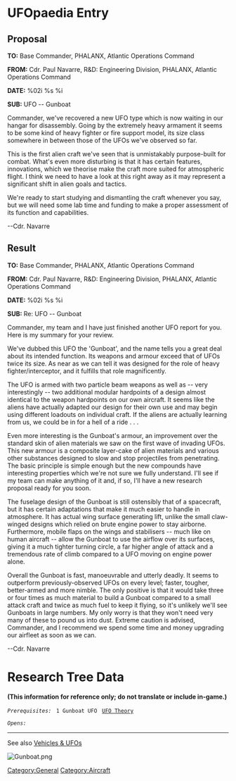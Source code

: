 # UFOpaedia Entry

## Proposal

**TO:** Base Commander, PHALANX, Atlantic Operations Command

**FROM:** Cdr. Paul Navarre, R&D: Engineering Division, PHALANX,
Atlantic Operations Command

**DATE:** %02i %s %i

**SUB:** UFO -- Gunboat

Commander, we've recovered a new UFO type which is now waiting in our
hangar for disassembly. Going by the extremely heavy armament it seems
to be some kind of heavy fighter or fire support model, its size class
somewhere in between those of the UFOs we've observed so far.

This is the first alien craft we've seen that is unmistakably
purpose-built for combat. What's even more disturbing is that it has
certain features, innovations, which we theorise make the craft more
suited for atmospheric flight. I think we need to have a look at this
right away as it may represent a significant shift in alien goals and
tactics.

We're ready to start studying and dismantling the craft whenever you
say, but we will need some lab time and funding to make a proper
assessment of its function and capabilities.

--Cdr. Navarre

## Result

**TO:** Base Commander, PHALANX, Atlantic Operations Command

**FROM:** Cdr. Paul Navarre, R&D: Engineering Division, PHALANX,
Atlantic Operations Command

**DATE:** %02i %s %i

**SUB:** Re: UFO -- Gunboat

Commander, my team and I have just finished another UFO report for you.
Here is my summary for your review.

We've dubbed this UFO the 'Gunboat', and the name tells you a great deal
about its intended function. Its weapons and armour exceed that of UFOs
twice its size. As near as we can tell it was designed for the role of
heavy fighter/interceptor, and it fulfills that role magnificently.

The UFO is armed with two particle beam weapons as well as -- very
interestingly -- two additional modular hardpoints of a design almost
identical to the weapon hardpoints on our own aircraft. It seems like
the aliens have actually adapted our design for their own use and may
begin using different loadouts on individual craft. If the aliens are
actually learning from us, we could be in for a hell of a ride . . .

Even more interesting is the Gunboat's armour, an improvement over the
standard skin of alien materials we saw on the first wave of invading
UFOs. This new armour is a composite layer-cake of alien materials and
various other substances designed to slow and stop projectiles from
penetrating. The basic principle is simple enough but the new compounds
have interesting properties which we're not sure we fully understand.
I'll see if my team can make anything of it and, if so, I'll have a new
research proposal ready for you soon.

The fuselage design of the Gunboat is still ostensibly that of a
spacecraft, but it has certain adaptations that make it much easier to
handle in atmosphere. It has actual wing surface generating lift, unlike
the small claw-winged designs which relied on brute engine power to stay
airborne. Furthermore, mobile flaps on the wings and stabilisers -- much
like on human aircraft -- allow the Gunboat to use the airflow over its
surfaces, giving it a much tighter turning circle, a far higher angle of
attack and a tremendous rate of climb compared to a UFO moving on engine
power alone.

Overall the Gunboat is fast, manoeuvrable and utterly deadly. It seems
to outperform previously-observed UFOs on every level; faster, tougher,
better-armed and more nimble. The only positive is that it would take
three or four times as much material to build a Gunboat compared to a
small attack craft and twice as much fuel to keep it flying, so it's
unlikely we'll see Gunboats in large numbers. My only worry is that they
won't need very many of these to pound us into dust. Extreme caution is
advised, Commander, and I recommend we spend some time and money
upgrading our airfleet as soon as we can.

--Cdr. Navarre

# Research Tree Data

**(This information for reference only; do not translate or include
in-game.)**

*`Prerequisites:`*
` 1 Gunboat UFO`
` `[`UFO Theory`](Research/UFO_Theory "wikilink")

*`Opens:`*

------------------------------------------------------------------------

See also [Vehicles & UFOs](Vehicles_&_UFOs "wikilink")

![](Gunboat.png "Gunboat.png")

[Category:General](Category:General "wikilink")
[Category:Aircraft](Category:Aircraft "wikilink")
